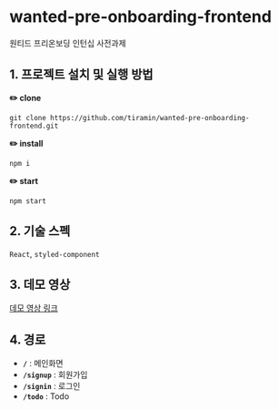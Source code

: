 # wanted-pre-onboarding-frontend
원티드 프리온보딩 인턴십 사전과제

## 1. 프로젝트 설치 및 실행 방법
**✏️ clone**
```
git clone https://github.com/tiramin/wanted-pre-onboarding-frontend.git
```
**✏️ install**
```
npm i
```
**✏️ start**
```
npm start
```

## 2. 기술 스펙
`React`, `styled-component`

## 3. 데모 영상
[데모 영상 링크](https://github.com/tiramin/wanted-pre-onboarding-frontend/issues/19)

## 4. 경로
  - **`/`** : 메인화면
  - **`/signup`** :  회원가입
  - **`/signin`** : 로그인
  - **`/todo`** : Todo
